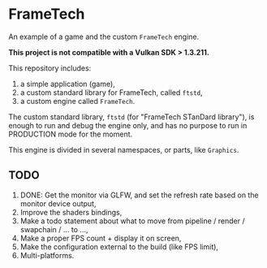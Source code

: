 # FrameTech

An example of a game and the custom `FrameTech` engine.

**This project is not compatible with a Vulkan SDK > 1.3.211.**

This repository includes:

1. a simple application (game),
2. a custom standard library for FrameTech, called `ftstd`,
3. a custom engine called `FrameTech`.

The custom standard library, `ftstd` (for "FrameTech STanDard library"), is enough to run and debug the engine only, and has no purpose to run in PRODUCTION mode for the moment.

This engine is divided in several namespaces, or parts, like `Graphics`.

## TODO

1. DONE: Get the monitor via GLFW, and set the refresh rate based on the monitor device output,
2. Improve the shaders bindings,
3. Make a todo statement about what to move from pipeline / render / swapchain / ... to ...,
4. Make a proper FPS count + display it on screen,
5. Make the configuration external to the build (like FPS limit),
6. Multi-platforms.
